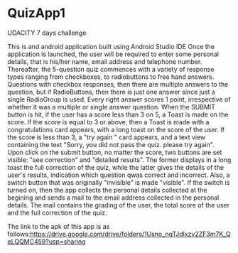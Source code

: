 # QuizApp1
UDACITY 7 days challenge

This is and android application built using Android Studio IDE Once the application is launched, the user will be required to enter some personal details, that is his/her name, email address and telephone number. Thereafter, the 5-question quiz commences with a variety of response types ranging from checkboxes, to radiobuttons to free hand answers. Questions with checkbox responses, then there are multiple answers to the question, but if RadioButtons, then there is just one answer since just a single RadioGroup is used. Every right answer scores 1 point, irrespective of whether it was a multiple or single answer question. When the SUBMIT button is hit, if the user has a score less than 3 on 5, a Toast is made on the score. If the score is equal to 3 or above, then a Toast is made with a congratulations card appears, with a long toast on the score of the user. If the score is less than 3, a "try again " card appears, and a text view containing the text "Sorry, you did not pass the quiz. please try again". Upon click on the submit button, no matter the score, two buttons are set visible: "see correction" and "detailed results". The former displays in a long toast the full correction of the quiz, while the latter gives the details of the user's results, indication which question qwas correct and incorrect. Also, a switch button that was originally "invisible" is made "visible". If the switch is turned on, then the app collects the personal details collected at the begining and sends a mail to the email address collected in the personal details. The mail contains the grading of the user, the total score of the user and the full correction of the quiz.

The link to the apk of this app is as follows:https://drive.google.com/drive/folders/1Usno_nqTJdlxzv2ZF3m7K_QeLQQMC459?usp=sharing
